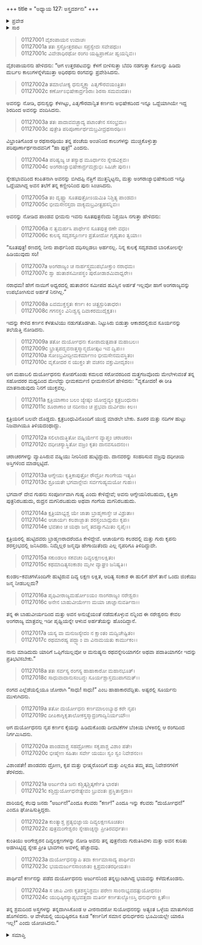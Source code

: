 +++
title = "ಅಧ್ಯಾಯ 127: ಅಸ್ತ್ರದರ್ಶನಃ"
+++

<details><summary>ಪ್ರವೇಶ</summary>


।।   ಓಂ ಓಂ ನಮೋ ನಾರಾಯಣಾಯ।।   ಶ್ರೀ ವೇದವ್ಯಾಸಾಯ ನಮಃ ।।

ಶ್ರೀ ಕೃಷ್ಣದ್ವೈಪಾಯನ ವೇದವ್ಯಾಸ ವಿರಚಿತ  

**ಶ್ರೀ ಮಹಾಭಾರತ**

**ಆದಿ ಪರ್ವ**

**ಜತುಗೃಹ ಪರ್ವ**

**ಅಧ್ಯಾಯ 127**

</details>


<details><summary>ಸಾರ</summary>

ಕರ್ಣನ ತಂದೆ ವೃದ್ಧ ಸೂತ ಅಧಿರಥನು ರಂಗವನ್ನು ಪ್ರವೇಶಿಸಲು ಭೀಮನು ಸೂತಪುತ್ರನೆಂದು ಕರ್ಣನನ್ನು ಅವಹೇಳನ ಮಾಡುವುದು (1-7). ಅದಕ್ಕೆ ದುರ್ಯೋಧನನು ಕರ್ಣನ ಪರವಾಗಿ ಮಾತನಾಡಿ ಭೀಮನನ್ನು ನಿಂದಿಸಿದುದು (8-17). ಸೂರ್ಯನು ಮುಳುಗಲು, ಪ್ರದರ್ಶನವು ಮುಕ್ತಾಯಗೊಂಡಿದುದು (18-24).

</details>


> 01127001 ವೈಶಂಪಾಯನ ಉವಾಚ।  
01127001a ತತಃ ಸ್ರಸ್ತೋತ್ತರಪಟಃ ಸಪ್ರಸ್ವೇದಃ ಸವೇಪಥುಃ।   
01127001c ವಿವೇಶಾಧಿರಥೋ ರಂಗಂ ಯಷ್ಟಿಪ್ರಾಣೋ ಹ್ವಯನ್ನಿವ।।

ವೈಶಂಪಾಯನನು ಹೇಳಿದನು: “ಆಗ ಉತ್ತರಪಟವನ್ನು ಕೆಳಗೆ ಬೀಳಿಸುತ್ತಾ ಬೆವರಿ ನಡಗುತ್ತಾ ಕೋಲನ್ನು ಹಿಡಿದು ದುರ್ಬಲ ಕಾಲುಗಳನ್ನೆಳೆಯುತ್ತಾ ಅಧಿರಥನು ರಂಗವನ್ನು ಪ್ರವೇಶಿಸಿದನು.

> 01127002a ತಮಾಲೋಕ್ಯ ಧನುಸ್ತ್ಯಕ್ತ್ವಾ ಪಿತೃಗೌರವಯಂತ್ರಿತಃ।  
01127002c ಕರ್ಣೋಽಭಿಷೇಕಾರ್ದ್ರಶಿರಾಃ ಶಿರಸಾ ಸಮವಂದತ।।

ಅವನನ್ನು ನೋಡಿ, ಧನುಸ್ಸನ್ನು ಕೆಳಗಿಟ್ಟು, ಪಿತೃಗೌರವಾನ್ವಿತ ಕರ್ಣನು ಅಭಿಷೇಕದಿಂದ ಇನ್ನೂ ಒದ್ದೆಯಾಗಿಯೇ ಇದ್ದ ಶಿರದಿಂದ ಅವನನ್ನು ವಂದಿಸಿದನು.

> 01127003a ತತಃ ಪಾದಾವವಚ್ಛಾದ್ಯ ಪಟಾಂತೇನ ಸಸಂಭ್ರಮಃ।  
01127003c ಪುತ್ರೇತಿ ಪರಿಪೂರ್ಣಾರ್ಥಮಬ್ರವೀದ್ರಥಸಾರಥಿಃ।।

ವಿಭ್ರಾಂತಿಗೊಂಡ ಆ ರಥಸಾರಥಿಯು ತನ್ನ ಪಂಚೆಯ ಅಂಚಿನಿಂದ ಕಾಲುಗಳನ್ನು ಮುಚ್ಚಿಕೊಳ್ಳುತ್ತಾ ಪರಿಪೂರ್ಣಾರ್ಥನಾದವನಿಗೆ “ಹಾ ಪುತ್ರ!” ಎಂದನು.

> 01127004a ಪರಿಷ್ವಜ್ಯ ಚ ತಸ್ಯಾಥ ಮೂರ್ಧಾನಂ ಸ್ನೇಹವಿಕ್ಲವಃ।  
01127004c ಅಂಗರಾಜ್ಯಾಭಿಷೇಕಾರ್ದ್ರಮಶ್ರುಭಿಃ ಸಿಷಿಚೇ ಪುನಃ।।

ಸ್ನೇಹಭಾವದಿಂದ ಕಂಪಿತನಾಗಿ ಅವನನ್ನು ಬಿಗಿದಪ್ಪಿ ನೆತ್ತಿಗೆ ಮುತ್ತನ್ನಿಟ್ಟನು, ಮತ್ತು ಅಂಗರಾಜ್ಯಾಭಿಷೇಕದಿಂದ ಇನ್ನೂ ಒದ್ದೆಯಾಗಿದ್ದ ಅವನ ತಲೆಗೆ ತನ್ನ ಕಣ್ಣೀರಿನಿಂದ ಪುನಃ ಸಿಂಚಿಸಿದನು.

> 01127005a ತಂ ದೃಷ್ಟ್ವಾ ಸೂತಪುತ್ರೋಽಯಮಿತಿ ನಿಶ್ಚಿತ್ಯ ಪಾಂಡವಃ।  
01127005c ಭೀಮಸೇನಸ್ತದಾ ವಾಕ್ಯಮಬ್ರವೀತ್ಪ್ರಹಸನ್ನಿವ।।

ಅವನನ್ನು ನೋಡಿದ ಪಾಂಡವ ಭೀಮನು ಇವನು ಸೂತಪುತ್ರನೆಂದು ನಿಶ್ಚಯಿಸಿ ನಗುತ್ತಾ ಹೇಳಿದನು:

> 01127006a ನ ತ್ವಮರ್ಹಸಿ ಪಾರ್ಥೇನ ಸೂತಪುತ್ರ ರಣೇ ವಧಂ।  
01127006c ಕುಲಸ್ಯ ಸದೃಶಸ್ತೂರ್ಣಂ ಪ್ರತೋದೋ ಗೃಹ್ಯತಾಂ ತ್ವಯಾ।।

“ಸೂತಪುತ್ರ! ರಣದಲ್ಲಿ ನೀನು ಪಾರ್ಥನಿಂದ ವಧಿಸಲ್ಪಡಲು ಅರ್ಹನಲ್ಲ. ನಿನ್ನ ಕುಲಕ್ಕೆ ಸದೃಶವಾದ ಬಾರಿಕೋಲನ್ನೇ ಹಿಡಿಯುವುದು ಸರಿ!

> 01127007a ಅಂಗರಾಜ್ಯಂ ಚ ನಾರ್ಹಸ್ತ್ವಮುಪಭೋಕ್ತುಂ ನರಾಧಮ।  
01127007c ಶ್ವಾ ಹುತಾಶಸಮೀಪಸ್ಥಂ ಪುರೋಡಾಶಮಿವಾಧ್ವರೇ।।

ನರಾಧಮ! ಹೇಗೆ ನಾಯಿಗೆ ಅಧ್ವರದಲ್ಲಿ ಹುತಾಶನನ ಸಮೀಪದ ಹವಿಸ್ಸಿನ ಅರ್ಹತೆ ಇಲ್ಲವೋ ಹಾಗೆ ಅಂಗರಾಜ್ಯವನ್ನು ಉಪಭೋಗಿಸುವ ಅರ್ಹತೆ ನಿನಗಿಲ್ಲ.”

> 01127008a ಏವಮುಕ್ತಸ್ತತಃ ಕರ್ಣಃ ಕಿಂ ಚಿತ್ಪ್ರಸ್ಫುರಿತಾಧರಃ।   
01127008c ಗಗನಸ್ಥಂ ವಿನಿಃಶ್ವಸ್ಯ ದಿವಾಕರಮುದೈಕ್ಷತ।।

ಇದನ್ನು ಕೇಳಿದ ಕರ್ಣನ ಕೆಳತುಟಿಯು ನಡುಗತೊಡಗಿತು. ನಿಟ್ಟುಸಿರು ಬಿಡುತ್ತಾ ಆಕಾಶದಲ್ಲಿರುವ ಸೂರ್ಯನನ್ನು ತಲೆಯೆತ್ತಿ ನೋಡಿದನು.

> 01127009a ತತೋ ದುರ್ಯೋಧನಃ ಕೋಪಾದುತ್ಪಪಾತ ಮಹಾಬಲಃ।  
01127009c ಭ್ರಾತೃಪದ್ಮವನಾತ್ತಸ್ಮಾನ್ಮದೋತ್ಕಟ ಇವ ದ್ವಿಪಃ।।   
01127010a ಸೋಽಬ್ರವೀದ್ಭೀಮಕರ್ಮಾಣಂ ಭೀಮಸೇನಮವಸ್ಥಿತಂ।  
01127010c ವೃಕೋದರ ನ ಯುಕ್ತಂ ತೇ ವಚನಂ ವಕ್ತುಮೀದೃಶಂ।।

ಆಗ ಮಹಾಬಲಿ ದುರ್ಯೋಧನನು ಕೋಪಗೊಂಡು ಕಮಲದ ಸರೋವರದಿಂದ ಮತ್ತಗಜವೊಂದು ಮೇಲೇಳುವಂತೆ ತನ್ನ ಸಹೋದರರ ಮಧ್ಯದಿಂದ ಮೇಲೆದ್ದು ಭೀಮಕರ್ಮಣಿ ಭೀಮಸೇನನಿಗೆ ಹೇಳಿದನು: “ವೃಕೋದರ! ಈ ರೀತಿ ಮಾತನಾಡುವುದು ನಿನಗೆ ಯುಕ್ತವಲ್ಲ.

> 01127011a ಕ್ಷತ್ರಿಯಾಣಾಂ ಬಲಂ ಜ್ಯೇಷ್ಠಂ ಯೋದ್ಧವ್ಯಂ ಕ್ಷತ್ರಬಂಧುನಾ।  
01127011c ಶೂರಾಣಾಂ ಚ ನದೀನಾಂ ಚ ಪ್ರಭವಾ ದುರ್ವಿದಾಃ ಕಿಲ।।

ಕ್ಷತ್ರಿಯರಿಗೆ ಬಲವೇ ದೊಡ್ಡದು. ಕ್ಷತ್ರಬಂಧುವಿನೊಂದಿಗೆ ಯುದ್ಧ ಮಾಡಲೇ ಬೇಕು. ಶೂರರ ಮತ್ತು ನದಿಗಳ ಹುಟ್ಟು ನಿಜವಾಗಿಯೂ ತಿಳಿಯದಂಥಾದ್ದು.

> 01127012a ಸಲಿಲಾದುತ್ಥಿತೋ ವಹ್ನಿರ್ಯೇನ ವ್ಯಾಪ್ತಂ ಚರಾಚರಂ।  
01127012c ದಧೀಚಸ್ಯಾಸ್ಥಿತೋ ವಜ್ರಂ ಕೃತಂ ದಾನವಸೂದನಂ।।

ಚರಾಚರಗಳನ್ನು ವ್ಯಾಪಿಸಿರುವ ವಹ್ನಿಯು ನೀರಿನಿಂದ ಹುಟ್ಟಿದ್ದುದು. ದಾನವರನ್ನು ಸಂಹರಿಸುವ ವಜ್ರವು ದಧೀಚಿಯ ಅಸ್ತಿಗಳಿಂದ ಮಾಡಲ್ಪಟ್ಟಿದೆ.

> 01127013a ಆಗ್ನೇಯಃ ಕೃತ್ತಿಕಾಪುತ್ರೋ ರೌದ್ರೋ ಗಾಂಗೇಯ ಇತ್ಯಪಿ।  
01127013c ಶ್ರೂಯತೇ ಭಗವಾನ್ದೇವಃ ಸರ್ವಗುಹ್ಯಮಯೋ ಗುಹಃ।।

ಭಗವಾನ್ ದೇವ ಗುಹನು ಸಂಪೂರ್ಣವಾಗಿ ಗುಹ್ಯ ಎಂದು ಕೇಳಿದ್ದೇವೆ; ಅವನು ಆಗ್ನೇಯನಿರಬಹುದು, ಕೃತ್ತಿಕಾ ಪುತ್ರನಿರಬಹುದು, ರುದ್ರನ ಮಗನಿರಬಹುದು ಅಥವಾ ಗಂಗೆಯ ಮಗನಿರಬಹುದು.

> 01127014a ಕ್ಷತ್ರಿಯಾಭ್ಯಶ್ಚ ಯೇ ಜಾತಾ ಬ್ರಾಹ್ಮಣಾಸ್ತೇ ಚ ವಿಶ್ರುತಾಃ।  
01127014c ಆಚಾರ್ಯಃ ಕಲಶಾಜ್ಜಾತಃ ಶರಸ್ತಂಬಾದ್ಗುರುಃ ಕೃಪಃ।   
01127014e ಭವತಾಂ ಚ ಯಥಾ ಜನ್ಮ ತದಪ್ಯಾಗಮಿತಂ ನೃಪೈಃ।।

ಕ್ಷತ್ರಿಯರಲ್ಲಿ ಹುಟ್ಟಿದವರು ಬ್ರಾಹ್ಮಣರಾದರೆಂದೂ ಕೇಳಿದ್ದೇವೆ. ಆಚಾರ್ಯನು ಕಲಶದಲ್ಲಿ ಮತ್ತು ಗುರು ಕೃಪನು ಶರಸ್ತಂಭದಲ್ಲಿ ಜನಿಸಿದರು. ನಿಮ್ಮೆಲ್ಲರ ಜನ್ಮವೂ ಹೇಗಾಯಿತೆಂದು ಎಲ್ಲ ನೃಪರಿಗೂ ತಿಳಿದಿದ್ದುದೇ.

> 01127015a ಸಕುಂಡಲಂ ಸಕವಚಂ ದಿವ್ಯಲಕ್ಷಣಲಕ್ಷಿತಂ।  
01127015c ಕಥಮಾದಿತ್ಯಸಂಕಾಶಂ ಮೃಗೀ ವ್ಯಾಘ್ರಂ ಜನಿಷ್ಯತಿ।।

ಕುಂಡಲ-ಕವಚಗಳೊಂದಿಗೇ ಹುಟ್ಟಿರುವ ದಿವ್ಯ ಲಕ್ಷಣ ಲಕ್ಷಿತ, ಆದಿತ್ಯ ಸಂಕಾಶ ಈ ಹುಲಿಗೆ ಹೇಗೆ ತಾನೆ ಒಂದು ಜಿಂಕೆಯು ಜನ್ಮ ನೀಡಬಲ್ಲದು?

> 01127016a ಪೃಥಿವೀರಾಜ್ಯಮರ್ಹೋಽಯಂ ನಾಂಗರಾಜ್ಯಂ ನರೇಶ್ವರಃ।  
01127016c ಅನೇನ ಬಾಹುವೀರ್ಯೇಣ ಮಯಾ ಚಾಜ್ಞಾನುವರ್ತಿನಾ।।

ತನ್ನ ಈ ಬಾಹುವೀರ್ಯದಿಂದ ಮತ್ತು ಅವನ ಅನುಜ್ಞೆಯಂತೆ ನಡೆದುಕೊಳ್ಳುವ ನನ್ನಿಂದ ಈ ನರೇಶ್ವರನು ಕೇವಲ ಅಂಗರಾಜ್ಯ ಮಾತ್ರವಲ್ಲ ಇಡೀ ಪೃಥ್ವಿಯನ್ನೇ ಆಳುವ ಅರ್ಹತೆಯನ್ನು ಹೊಂದಿದ್ದಾನೆ.

> 01127017a ಯಸ್ಯ ವಾ ಮನುಜಸ್ಯೇದಂ ನ ಕ್ಷಾಂತಂ ಮದ್ವಿಚೇಷ್ಟಿತಂ।  
01127017c ರಥಮಾರಹ್ಯ ಪದ್ಭ್ಯಾಂ ವಾ ವಿನಾಮಯತು ಕಾರ್ಮುಕಂ।।

ನಾನು ಮಾಡಿದುದು ಯಾರಿಗೆ ಒಪ್ಪಿಗೆಯಿಲ್ಲವೋ ಆ ಮನುಷ್ಯನು ರಥವನ್ನೇರಿಯಾಗಲೀ ಅಥವಾ ಪದಾತಿಯಾಗಲೀ ಇದನ್ನು ಪ್ರತಿಭಟಿಸಬೇಕು.”

> 01127018a ತತಃ ಸರ್ವಸ್ಯ ರಂಗಸ್ಯ ಹಾಹಾಕಾರೋ ಮಹಾನಭೂತ್।   
01127018c ಸಾಧುವಾದಾನುಸಂಬದ್ಧಃ ಸೂರ್ಯಶ್ಚಾಸ್ತಮುಪಾಗಮತ್।।

ರಂಗದ ಎಲ್ಲೆಡೆಯಲ್ಲಿಯೂ ಜೋರಾಗಿ “ಸಾಧು! ಸಾಧು!” ಎಂಬ ಹಾಹಾಕಾರವೆದ್ದಿತು. ಅಷ್ಟರಲ್ಲಿ ಸೂರ್ಯನು ಮುಳುಗಿದನು.

> 01127019a ತತೋ ದುರ್ಯೋಧನಃ ಕರ್ಣಮಾಲಂಬ್ಯಾಥ ಕರೇ ನೃಪ।  
01127019c ದೀಪಿಕಾಗ್ನಿಕೃತಾಲೋಕಸ್ತಸ್ಮಾದ್ರಂಗಾದ್ವಿನಿರ್ಯಯೌ।।

ಆಗ ದುರ್ಯೋಧನನು ನೃಪ ಕರ್ಣನ ಕೈಯನ್ನು ಹಿಡಿದುಕೊಂಡು ದೀವಟಿಕೆಗಳ ಬೆಂಕಿಯ ಬೆಳಕಿನಲ್ಲಿ ಆ ರಂಗದಿಂದ ನಿರ್ಗಮಿಸಿದನು.

> 01127020a ಪಾಂಡವಾಶ್ಚ ಸಹದ್ರೋಣಾಃ ಸಕೃಪಾಶ್ಚ ವಿಶಾಂ ಪತೇ।  
01127020c ಭೀಷ್ಮೇಣ ಸಹಿತಾಃ ಸರ್ವೇ ಯಯುಃ ಸ್ವಂ ಸ್ವಂ ನಿವೇಶನಂ।।

ವಿಶಾಂಪತೇ! ಪಾಂಡವರು ದ್ರೋಣ, ಕೃಪ ಮತ್ತು ಭೀಷ್ಮರೊಂದಿಗೆ ಮತ್ತು ಎಲ್ಲರೂ ತಮ್ಮ ತಮ್ಮ ನಿವೇಶನಗಳಿಗೆ ತೆರಳಿದರು.

> 01127021a ಅರ್ಜುನೇತಿ ಜನಃ ಕಶ್ಚಿತ್ಕಶ್ಚಿತ್ಕರ್ಣೇತಿ ಭಾರತ।  
01127021c ಕಶ್ಚಿದ್ದುರ್ಯೋಧನೇತ್ಯೇವಂ ಬ್ರುವಂತಃ ಪ್ರಸ್ಥಿತಾಸ್ತದಾ।।

ದಾರಿಯಲ್ಲಿ ಕೆಲವು ಜನರು “ಅರ್ಜುನ!”ಎಂದೂ ಕೆಲವರು “ಕರ್ಣ!” ಎಂದೂ ಇನ್ನು ಕೆಲವರು “ದುರ್ಯೋಧನ!” ಎಂದೂ ಘೋಷಿಸುತ್ತಿದ್ದರು.

> 01127022a ಕುಂತ್ಯಾಶ್ಚ ಪ್ರತ್ಯಭಿಜ್ಞಾಯ ದಿವ್ಯಲಕ್ಷಣಸೂಚಿತಂ।  
01127022c ಪುತ್ರಮಂಗೇಶ್ವರಂ ಸ್ನೇಹಾಚ್ಶನ್ನಾ ಪ್ರೀತಿರವರ್ಧತ।।

ಕುಂತಿಯು ಅಂಗೇಶ್ವರನ ದಿವ್ಯಲಕ್ಷಣಗಳನ್ನು ನೋಡಿ ಅವನು ತನ್ನ ಪುತ್ರನೆಂದು ಗುರುತಿಸಿದಳು ಮತ್ತು ಅವನ ಕುರಿತು ಅಡಗಿಸಿಟ್ಟಿದ್ದ ಸ್ನೇಹ ಪ್ರೀತಿ ಭಾವಗಳು ಅವಳಲ್ಲಿ ಹೆಚ್ಚಾದವು.

> 01127023a ದುರ್ಯೋಧನಸ್ಯಾಪಿ ತದಾ ಕರ್ಣಮಾಸಾದ್ಯ ಪಾರ್ಥಿವ।  
01127023c ಭಯಮರ್ಜುನಸಾಂಜಾತಂ ಕ್ಷಿಪ್ರಮಂತರಧೀಯತ।।

ಪಾರ್ಥಿವ! ಕರ್ಣನನ್ನು ಪಡೆದ ದುರ್ಯೋಧನನು ಅರ್ಜುನನಿಂದ ತನ್ನಲ್ಲುಂಟಾಗಿದ್ದ ಭಯವನ್ನು ಕಳೆದುಕೊಂಡನು.

> 01127024a ಸ ಚಾಪಿ ವೀರಃ ಕೃತಶಸ್ತ್ರನಿಶ್ರಮಃ ಪರೇಣ ಸಾಂನಾಭ್ಯವದತ್ಸುಯೋಧನಂ।  
01127024c ಯುಧಿಷ್ಠಿರಸ್ಯಾಪ್ಯಭವತ್ತದಾ ಮತಿರ್ನ ಕರ್ಣತುಲ್ಯೋಽಸ್ತಿ ಧನುರ್ಧರಃ ಕ್ಷಿತೌ।।  
> 
ತನ್ನ ಶ್ರಮದಿಂದ ಅಸ್ತ್ರಗಳನ್ನು ತನ್ನದಾಗಿಸಿಕೊಂಡ ಆ ವೀರನಾದರೋ ಸುಯೋಧನನನ್ನು ಅತ್ಯಂತ ಒಳ್ಳೆಯ ಮಾತುಗಳಿಂದ ಹೊಗಳಿದನು. ಆ ವೇಳೆಯಲ್ಲಿ ಯುಧಿಷ್ಠಿರನೂ ಕೂಡ “ಕರ್ಣನಿಗೆ ಸಮಾನ ಧನುರ್ಧರನು ಭೂಮಿಯಲ್ಲೇ ಯಾರೂ ಇಲ್ಲ!” ಎಂದು ಯೋಚಿಸಿದನು.”



<details><summary>ಸಮಾಪ್ತಿ</summary>
ಇತಿ ಶ್ರೀ ಮಹಾಭಾರತೇ ಆದಿಪರ್ವಣಿ ಜತುಗೃಹಪರ್ವಣಿ ಅಸ್ತ್ರದರ್ಶನೇ ಸಪ್ತವಿಂಶತ್ಯಾಧಿಕಶತತಮೋಽಧ್ಯಾಯಃ।।  
ಇದು ಶ್ರೀ ಮಹಾಭಾರತದಲ್ಲಿ ಆದಿಪರ್ವದಲ್ಲಿ ಜತುಗೃಹ ಪರ್ವದಲ್ಲಿ ಅಸ್ತ್ರದರ್ಶನದಲ್ಲಿ ನೂರಾ ಇಪ್ಪತ್ತೇಳನೆಯ ಅಧ್ಯಾಯವು.


</details>

